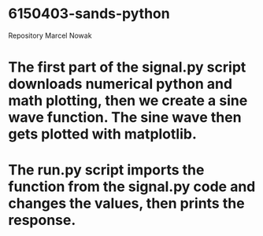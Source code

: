 # 6150403-sands-python
Repository Marcel Nowak
# The first part of the signal.py script downloads numerical python and math plotting, then we create a sine wave function. The sine wave then gets plotted with matplotlib.
# The run.py script imports the function from the signal.py code and changes the values, then prints the response.
